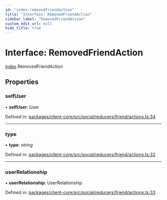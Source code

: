 ```yaml
---
id: "index.removedfriendaction"
title: "Interface: RemovedFriendAction"
sidebar_label: "RemovedFriendAction"
custom_edit_url: null
hide_title: true
---
```


# Interface: RemovedFriendAction

[index](../modules/index.md).RemovedFriendAction

## Properties

### selfUser

• **selfUser**: User

Defined in: [packages/client-core/src/social/reducers/friend/actions.ts:34](https://github.com/xr3ngine/xr3ngine/blob/716a06460/packages/client-core/src/social/reducers/friend/actions.ts#L34)

___

### type

• **type**: *string*

Defined in: [packages/client-core/src/social/reducers/friend/actions.ts:32](https://github.com/xr3ngine/xr3ngine/blob/716a06460/packages/client-core/src/social/reducers/friend/actions.ts#L32)

___

### userRelationship

• **userRelationship**: UserRelationship

Defined in: [packages/client-core/src/social/reducers/friend/actions.ts:33](https://github.com/xr3ngine/xr3ngine/blob/716a06460/packages/client-core/src/social/reducers/friend/actions.ts#L33)
